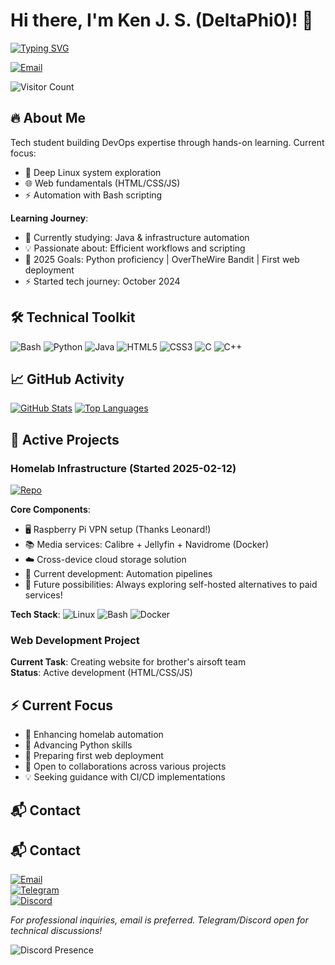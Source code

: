 <!-- Header Section -->
# Hi there, I'm Ken J. S. (DeltaPhi0)! 👋
[![Typing SVG](https://readme-typing-svg.demolab.com?font=Fira+Code&pause=1000&color=1AF72E&background=FF2A5500&width=435&lines=Linux+Enthusiast;DevOps+Aspirant;Automation+Focus)](https://git.io/typing-svg)

[![Email](https://img.shields.io/badge/Email-D14836?style=for-the-badge&logo=gmail&logoColor=white)](mailto:kenetsokoli601@gmail.com)

![Visitor Count](https://komarev.com/ghpvc/?username=DeltaPhi0&style=flat-square&color=blueviolet)

## 🔥 About Me
Tech student building DevOps expertise through hands-on learning. Current focus:
- 🐧 Deep Linux system exploration
- 🌐 Web fundamentals (HTML/CSS/JS)
- ⚡ Automation with Bash scripting

**Learning Journey**:
- 🌱 Currently studying: Java & infrastructure automation
- 💡 Passionate about: Efficient workflows and scripting
- 🎯 2025 Goals: Python proficiency | OverTheWire Bandit | First web deployment
- ⚡ Started tech journey: October 2024

## 🛠️ Technical Toolkit
![Bash](https://img.shields.io/badge/-Bash-4EAA25?style=flat-square&logo=gnu-bash&logoColor=white)
![Python](https://img.shields.io/badge/-Python-3776AB?style=flat-square&logo=python&logoColor=white)
![Java](https://img.shields.io/badge/-Java-007396?style=flat-square&logo=java&logoColor=white)
![HTML5](https://img.shields.io/badge/-HTML5-E34F26?style=flat-square&logo=html5&logoColor=white)
![CSS3](https://img.shields.io/badge/-CSS3-1572B6?style=flat-square&logo=css3&logoColor=white)
![C](https://img.shields.io/badge/-C-A8B9CC?style=flat-square&logo=c&logoColor=black)
![C++](https://img.shields.io/badge/-C++-00599C?style=flat-square&logo=c%2B%2B&logoColor=white)

## 📈 GitHub Activity
[![GitHub Stats](https://github-readme-stats.vercel.app/api?username=DeltaPhi0&show_icons=true&theme=radical)](https://github.com/DeltaPhi0)
[![Top Languages](https://github-readme-stats.vercel.app/api/top-langs/?username=DeltaPhi0&layout=compact&theme=radical)](https://github.com/DeltaPhi0)

## 🚀 Active Projects
### Homelab Infrastructure (Started 2025-02-12)
[![Repo](https://img.shields.io/badge/Repo-100000?style=for-the-badge&logo=github&logoColor=white)](https://github.com/DeltaPhi0/homelab)

**Core Components**:
- 🖥️ Raspberry Pi VPN setup (Thanks Leonard!)
- 📚 Media services: Calibre + Jellyfin + Navidrome (Docker)
- ☁️ Cross-device cloud storage solution
- 🔄 Current development: Automation pipelines
- 🌱 Future possibilities: Always exploring self-hosted alternatives to paid services!

**Tech Stack**: 
![Linux](https://img.shields.io/badge/-Linux-FCC624?logo=linux&logoColor=black&style=flat)
![Bash](https://img.shields.io/badge/-Bash-4EAA25?logo=gnu-bash&logoColor=white&style=flat)
![Docker](https://img.shields.io/badge/-Docker-2496ED?logo=docker&logoColor=white&style=flat)

### Web Development Project
**Current Task**: Creating website for brother's airsoft team  
**Status**: Active development (HTML/CSS/JS)

## ⚡ Current Focus
- 🔧 Enhancing homelab automation
- 🐍 Advancing Python skills
- 🚀 Preparing first web deployment
- 🤝 Open to collaborations across various projects
- 💡 Seeking guidance with CI/CD implementations

## 📬 Contact

## 📬 Contact

[![Email](https://img.shields.io/badge/Email-kenetsokoli601@gmail.com-D14836?style=for-the-badge&logo=gmail&logoColor=white)](mailto:kenetsokoli601@gmail.com)  
[![Telegram](https://img.shields.io/badge/Telegram-@DeltaPhi001-26A5E4?style=for-the-badge&logo=telegram&logoColor=white)](https://t.me/DeltaPhi001)  
[![Discord](https://img.shields.io/badge/Discord-deltaphi0-5865F2?style=for-the-badge&logo=discord&logoColor=white)](https://discord.com/users/deltaphi0)  

*For professional inquiries, email is preferred. Telegram/Discord open for technical discussions!*

![Discord Presence](https://lanyard.cnrad.dev/api/663710793568616449)
<!---
DeltaPhi0/DeltaPhi0 is a ✨ special ✨ repository because its `README.md` (this file) appears on your GitHub profile.
You can click the Preview link to take a look at your changes.
--->

